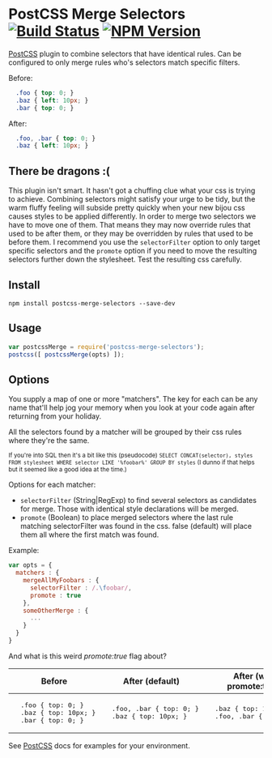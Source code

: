 # PostCSS Merge Selectors [![Build Status][ci-img]][ci] [![NPM Version][npm-img]][npm]

[PostCSS] plugin to combine selectors that have identical rules. Can be configured to only merge rules who's selectors match specific filters.

[PostCSS]: https://github.com/postcss/postcss
[ci-img]:  https://travis-ci.org/georgeadamson/postcss-merge-selectors.svg
[ci]:      https://travis-ci.org/georgeadamson/postcss-merge-selectors
[npm-img]: https://badge.fury.io/js/postcss-merge-selectors.svg
[npm]:     https://www.npmjs.com/package/postcss-merge-selectors


Before:
```css
  .foo { top: 0; }
  .baz { left: 10px; }
  .bar { top: 0; }
```

After:
```css
  .foo, .bar { top: 0; }
  .baz { left: 10px; }
```

## There be dragons :(

This plugin isn't smart. It hasn't got a chuffing clue what your css is trying to achieve. Combining selectors might satisfy your urge to be tidy, but the warm fluffy feeling will subside pretty quickly when your new bijou css causes styles to be applied differently. In order to merge two selectors we have to move one of them. That means they may now override rules that used to be after them, or they may be overridden by rules that used to be before them. I recommend you use the `selectorFilter` option to only target specific selectors and the `promote` option if you need to move the resulting selectors further down the stylesheet. Test the resulting css carefully.

## Install

```shell
npm install postcss-merge-selectors --save-dev
```

## Usage

```js
var postcssMerge = require('postcss-merge-selectors');
postcss([ postcssMerge(opts) ]);
```

## Options

You supply a map of one or more "matchers". The key for each can be any name that'll help jog your memory when you look at your code again after returning from your holiday.

All the selectors found by a matcher will be grouped by their css rules where they're the same.

<sub>If you're into SQL then it's a bit like this (pseudocode) `SELECT CONCAT(selector), styles FROM stylesheet WHERE selector LIKE '%foobar%' GROUP BY styles` (I dunno if that helps but it seemed like a good idea at the time.)</sub>

Options for each matcher:
- `selectorFilter` (String|RegExp) to find several selectors as candidates for merge. Those with identical style declarations will be merged.
- `promote` (Boolean) to place merged selectors where the last rule matching selectorFilter was found in the css. false (default) will place them all where the first match was found.

Example:
```js
var opts = {
  matchers : {
    mergeAllMyFoobars : {
      selectorFilter : /.\foobar/,
      promote : true
    },
    someOtherMerge : {
      ...
    }
  }
}
```

And what is this weird *promote:true* flag about?

<table>
  <thead>
    <tr>
      <th>Before</th>
      <th>After (default)</th>
      <th>After (with promote:true)</th>
  <tbody>
    <tr>
      <td>
        <div class="highlight highlight-source-js">
<pre>
  .foo { top: 0; }
  .baz { top: 10px; }
  .bar { top: 0; }
</pre>
        </div>
      </td>
      <td>
        <div class="highlight highlight-source-js">
<pre>
  .foo, .bar { top: 0; }
  .baz { top: 10px; }
</pre>
        </div>
      </td>
      <td>
        <div class="highlight highlight-source-css">
<pre>
  .baz { top: 10px; }
  .foo, .bar { top: 0; }
</pre>
        </div>
      </td>
    </tr>
  </tbody>
</table>

See [PostCSS] docs for examples for your environment.
